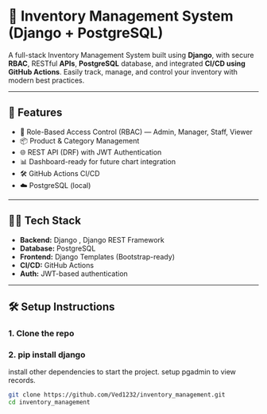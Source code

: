 # 🧾 Inventory Management System (Django + PostgreSQL)

A full-stack Inventory Management System built using **Django**, with secure **RBAC**, RESTful **APIs**, **PostgreSQL** database, and integrated **CI/CD using GitHub Actions**. Easily track, manage, and control your inventory with modern best practices.

---

## 🚀 Features

- 🔐 Role-Based Access Control (RBAC) — Admin, Manager, Staff, Viewer
- 📦 Product & Category Management
- 🌐 REST API (DRF) with JWT Authentication
- 📊 Dashboard-ready for future chart integration
- 🛠 GitHub Actions CI/CD
- ☁️ PostgreSQL (local)

---

## 🧑‍💻 Tech Stack

- **Backend:** Django , Django REST Framework
- **Database:** PostgreSQL
- **Frontend:** Django Templates (Bootstrap-ready)
- **CI/CD:** GitHub Actions
- **Auth:** JWT-based authentication

---

## 🛠️ Setup Instructions

### 1. Clone the repo
### 2. pip install django

install other dependencies to start the project.
setup pgadmin to view records.
```bash
git clone https://github.com/Ved1232/inventory_management.git
cd inventory_management
